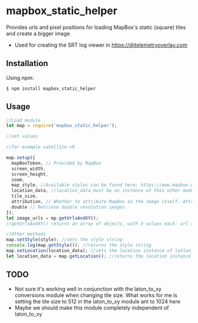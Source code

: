 # mapbox_static_helper

Provides urls and pixel positions for loading MapBox's static (square) tiles and create a bigger image

- Used for creating the SRT log viewer in https://djitelemetryoverlay.com

## Installation

Using npm:

```shell
$ npm install mapbox_static_helper
```

## Usage

```js
//Load module
let map = require('mapbox_static_helper');

//set values

//for example satellite-v9

map.setup({
  mapBoxToken, // Provided by MapBox
  screen_width,
  screen_height,
  zoom,
  map_style, //Available styles can be found here: https://www.mapbox.com/api-documentation/#styles
  location_data, //location_data must be an instance of this other module: https://github.com/JuanIrache/latlon_to_xy
  tile_size,
  attribution, // Whether to attribute MapBox on the image itself. Attribution is mandatory https://docs.mapbox.com/help/how-mapbox-works/attribution/#static--print
  double // Retrieve double resolution images
});
let image_urls = mp.getUrlsAndXY();
//getUrlsAndXY() returns an array of objects, with 3 values each: url (string), x and y (center position of image on screen)

//Other methods
map.setStyle(style); //sets the style string
console.log(map.getStyle()); //returns the style string
map.setLocation(location_data); //sets the location instance of latlon_to_xy
let location_data = map.getLocation(); //returns the location instance of latlon_to_xy
```

## TODO

- Not sure it's working well in conjunction with the laton_to_xy conversions module when changing tile size. What works for me is setting the tile size to 512 in the laton_to_xy module ant to 1024 here
- Maybe we should make this module completely independent of laton_to_xy
